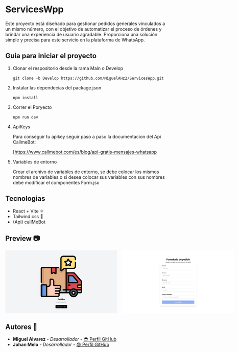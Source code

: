 
# ServicesWpp

Este proyecto está diseñado para gestionar pedidos generales vinculados a un mismo número, con el objetivo de automatizar el proceso de órdenes y brindar una experiencia de usuario agradable. Proporciona una solución simple y precisa para este servicio en la plataforma de WhatsApp.

## Guia para iniciar el proyecto

1. Clonar el respositorio desde la rama Main o Develop

   ```
   git clone -b Develop https://github.com/MiguelAHz2/ServicesWpp.git
   ```
2. Instalar las dependecias del package.json

   ```
   npm install
   ```
3. Correr el Poryecto

   ```
   npm run dev
   ```
4. ApiKeys

   Para conseguir tu apikey seguir paso a paso la documentacion del Api CallmeBot:

   [https://www.callmebot.com/es/blog/api-gratis-mensajes-whatsapp
5. Variables de entorno

   Crear el archivo de variables de entorno, se debe colocar los mismos nombres de variables o si desea colocar sus variables con sus nombres debe modificar el componentes Form.jsx

## Tecnologias

* React + Vite ⚛️
* Tailwind.css 🎨
* (Api) callMeBot

## Preview 📷
<div style="display: flex; width: 350px; gap: 1rem; margin-bottom: 30px;" >
 <img src="./public/Caps/pantallaInicio.png" alt="PantallaInicio" /> 

 <img src="./public/Caps/Formulario.png" alt="VistaFormulario" /> 

 <img src="./public/Caps/Correcto.png" alt="PedidoCorrecto" /> 

 <img src="./public/Caps/Error.png" alt="ErrorPedido" /> 
</div>


##  Autores 👤
* **Miguel Alvarez** - *Desarrollador* - [😎 Perfil GitHub](https://github.com/MiguelAHz2)
* **Johan Melo** - *Desarrollador* - [😎 Perfil GitHub](https://github.com/Deiverso-JM)
